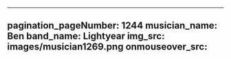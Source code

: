 ------
pagination_pageNumber: 1244
musician_name: Ben
band_name: Lightyear
img_src: images/musician1269.png
onmouseover_src: 
------